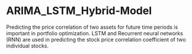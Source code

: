 # ARIMA_LSTM_Hybrid-Model

Predicting the price correlation of two assets for future time periods is important in portfolio
optimization. LSTM and Recurrent neural networks (RNN) are used in predicting the stock price correlation coefficient of two individual stocks.
